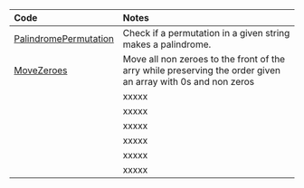 | Code                                              | Notes                                                                                                        |
|:--------------------------------------------------|:-------------------------------------------------------------------------------------------------------------|
| [PalindromePermutation](PalindromePermutation.cs) | Check if a permutation in a given string makes a palindrome.                                                 |
| [MoveZeroes](MoveZeroes.cs)                       | Move all non zeroes to the front of the arry while preserving the order given an array with 0s and non zeros |
| []()                                              | xxxxx                                                                                                        |
| []()                                              | xxxxx                                                                                                        |
| []()                                              | xxxxx                                                                                                        |
| []()                                              | xxxxx                                                                                                        |
| []()                                              | xxxxx                                                                                                        |
| []()                                              | xxxxx                                                                                                        |